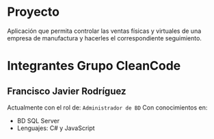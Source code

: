 # Proyecto
Aplicación que permita controlar las ventas físicas y virtuales de una empresa de manufactura y hacerles el correspondiente seguimiento.


# Integrantes Grupo CleanCode

## Francisco Javier Rodríguez 
Actualmente con el rol de: ```Administrador de BD```
Con conocimientos en:
- BD SQL Server
- Lenguajes: C# y JavaScript

